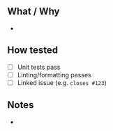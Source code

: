 ## What / Why
-

## How tested
- [ ] Unit tests pass
- [ ] Linting/formatting passes
- [ ] Linked issue (e.g. `closes #123`)

## Notes
-
